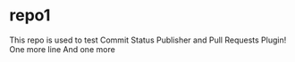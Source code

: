 # repo1

This repo is used to test Commit Status Publisher and Pull Requests Plugin!
One more line
And one more
